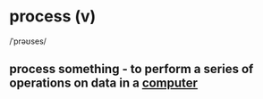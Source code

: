 # process (v)

/ˈprəʊses/

## process something - to perform a series of operations on data in a [computer](../c/computer-n.md#an-electronic-machine-that-can-store-organize-and-find-information-do-processes-with-numbers-and-other-data-and-control-other-machines)